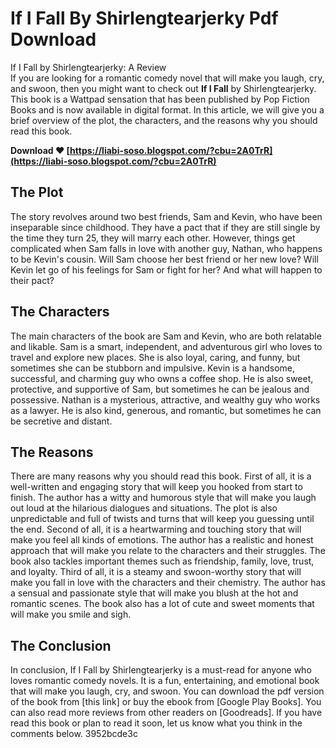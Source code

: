 # If I Fall By Shirlengtearjerky Pdf Download
 
 If I Fall by Shirlengtearjerky: A Review     
If you are looking for a romantic comedy novel that will make you laugh, cry, and swoon, then you might want to check out **If I Fall** by Shirlengtearjerky. This book is a Wattpad sensation that has been published by Pop Fiction Books and is now available in digital format. In this article, we will give you a brief overview of the plot, the characters, and the reasons why you should read this book.
 
**Download ❤ [https://liabi-soso.blogspot.com/?cbu=2A0TrR](https://liabi-soso.blogspot.com/?cbu=2A0TrR)**


     
## The Plot
     
The story revolves around two best friends, Sam and Kevin, who have been inseparable since childhood. They have a pact that if they are still single by the time they turn 25, they will marry each other. However, things get complicated when Sam falls in love with another guy, Nathan, who happens to be Kevin's cousin. Will Sam choose her best friend or her new love? Will Kevin let go of his feelings for Sam or fight for her? And what will happen to their pact?
     
## The Characters
     
The main characters of the book are Sam and Kevin, who are both relatable and likable. Sam is a smart, independent, and adventurous girl who loves to travel and explore new places. She is also loyal, caring, and funny, but sometimes she can be stubborn and impulsive. Kevin is a handsome, successful, and charming guy who owns a coffee shop. He is also sweet, protective, and supportive of Sam, but sometimes he can be jealous and possessive. Nathan is a mysterious, attractive, and wealthy guy who works as a lawyer. He is also kind, generous, and romantic, but sometimes he can be secretive and distant.
     
## The Reasons
     
There are many reasons why you should read this book. First of all, it is a well-written and engaging story that will keep you hooked from start to finish. The author has a witty and humorous style that will make you laugh out loud at the hilarious dialogues and situations. The plot is also unpredictable and full of twists and turns that will keep you guessing until the end. Second of all, it is a heartwarming and touching story that will make you feel all kinds of emotions. The author has a realistic and honest approach that will make you relate to the characters and their struggles. The book also tackles important themes such as friendship, family, love, trust, and loyalty. Third of all, it is a steamy and swoon-worthy story that will make you fall in love with the characters and their chemistry. The author has a sensual and passionate style that will make you blush at the hot and romantic scenes. The book also has a lot of cute and sweet moments that will make you smile and sigh.
     
## The Conclusion
     
In conclusion, If I Fall by Shirlengtearjerky is a must-read for anyone who loves romantic comedy novels. It is a fun, entertaining, and emotional book that will make you laugh, cry, and swoon. You can download the pdf version of the book from [this link] or buy the ebook from [Google Play Books]. You can also read more reviews from other readers on [Goodreads]. If you have read this book or plan to read it soon, let us know what you think in the comments below.
 3952bcde3c
 
